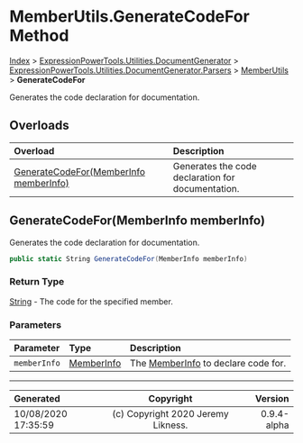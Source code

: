 ﻿# MemberUtils.GenerateCodeFor Method

[Index](../index.md) > [ExpressionPowerTools.Utilities.DocumentGenerator](ExpressionPowerTools.Utilities.DocumentGenerator.a.md) > [ExpressionPowerTools.Utilities.DocumentGenerator.Parsers](ExpressionPowerTools.Utilities.DocumentGenerator.Parsers.n.md) > [MemberUtils](ExpressionPowerTools.Utilities.DocumentGenerator.Parsers.MemberUtils.cs.md) > **GenerateCodeFor**

Generates the code declaration for documentation.

## Overloads

| Overload | Description |
| :-- | :-- |
| [GenerateCodeFor(MemberInfo memberInfo)](#generatecodeformemberinfo-memberinfo) | Generates the code declaration for documentation. |
## GenerateCodeFor(MemberInfo memberInfo)

Generates the code declaration for documentation.

```csharp
public static String GenerateCodeFor(MemberInfo memberInfo)
```

### Return Type

 [String](https://docs.microsoft.com/dotnet/api/system.string)  - The code for the specified member.

### Parameters

| Parameter | Type | Description |
| :-- | :-- | :-- |
| `memberInfo` | [MemberInfo](https://docs.microsoft.com/dotnet/api/system.reflection.memberinfo) | The [MemberInfo](https://docs.microsoft.com/dotnet/api/system.reflection.memberinfo) to declare code for. |



---

| Generated | Copyright | Version |
| :-- | :-: | --: |
| 10/08/2020 17:35:59 | (c) Copyright 2020 Jeremy Likness. | 0.9.4-alpha |

